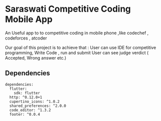 # Saraswati Competitive Coding Mobile App

An Useful app to to competitive coding in mobile phone ,like codechef , codeforces , atcoder

Our goal of this project is to achieve that :
User can use IDE for competitive programming,
Write Code , run and submit
User can see judge verdict ( Accepted, Wrong answer etc.)

## Dependencies
    dependencies:
      flutter:
        sdk: flutter
      http: ^0.12.0+1
      cupertino_icons: ^1.0.2
      shared_preferences: ^2.0.0
      code_editor: ^1.3.2
      footer: ^0.0.4
